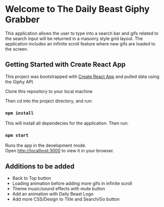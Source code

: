 # Welcome to The Daily Beast Giphy Grabber

This application allows the user to type into a search bar and gifs related to the search input will be returned in a masonry style grid layout. The application includes an infinite scroll feature where new gifs are loaded to the screen.

## Getting Started with Create React App

This project was bootstrapped with [Create React App](https://github.com/facebook/create-react-app) and pulled data using the Giphy API.

Clone this repository to your local machine

Then cd into the project directory, and run:

### `npm install`

This will install all dependecies for the application. Then run: 

### `npm start`

Runs the app in the development mode.\
Open [http://localhost:3000](http://localhost:3000) to view it in your browser.

## Additions to be added

- Back to Top button
- Loading animation before adding more gifs in infinite scroll
- Theme music/sound effects with mute button
- Add an animation with Daily Beast Logo
- Add more CSS/Design to Title and Search/Go button



